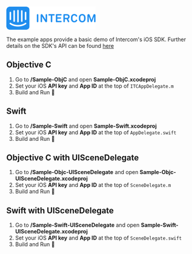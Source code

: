 ![Intercom](Sample-ObjC/Sample-ObjC/Images.xcassets/Intercom-logo-github.imageset/Intercom_logo-github.png)

The example apps provide a basic demo of Intercom's iOS SDK. Further details on the SDK's API can be found [here](https://github.com/intercom/intercom-ios/blob/master/Intercom.framework/Headers/Intercom.h)

## Objective C
1. Go to **/Sample-ObjC** and open **Sample-ObjC.xcodeproj**
2. Set your iOS **API key** and **App ID** at the top of `ITCAppDelegate.m`
3. Build and Run 🎉

## Swift
1. Go to **/Sample-Swift** and open **Sample-Swift.xcodeproj**
2. Set your iOS **API key** and **App ID** at the top of `AppDelegate.swift`
3. Build and Run 🙌

## Objective C with UISceneDelegate
1. Go to **/Sample-Objc-UISceneDelegate** and open **Sample-Objc-UISceneDelegate.xcodeproj**
2. Set your iOS **API key** and **App ID** at the top of `SceneDelegate.m`
3. Build and Run 🎉

## Swift with UISceneDelegate
1. Go to **/Sample-Swift-UISceneDelegate** and open **Sample-Swift-UISceneDelegate.xcodeproj**
2. Set your iOS **API key** and **App ID** at the top of `SceneDelegate.swift`
3. Build and Run 🙌